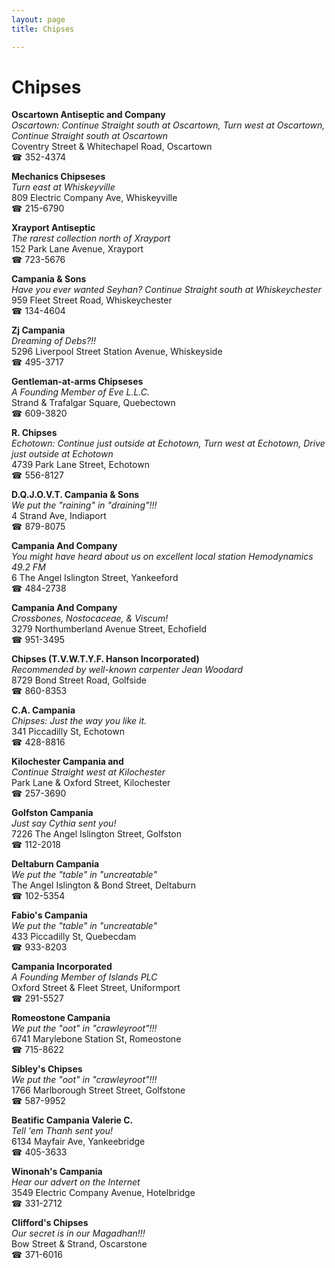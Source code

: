 ```yaml
---
layout: page 
title: Chipses

---
```



# Chipses


 **Oscartown Antiseptic and Company**  
_Oscartown: Continue Straight south at Oscartown, Turn west at Oscartown, Continue Straight south at Oscartown_  
Coventry Street & Whitechapel Road, Oscartown  
☎ 352-4374

**Mechanics Chipseses**  
_Turn east at Whiskeyville_  
809 Electric Company Ave, Whiskeyville  
☎ 215-6790

**Xrayport Antiseptic**  
_The rarest collection north of Xrayport_  
152 Park Lane Avenue, Xrayport  
☎ 723-5676

**Campania & Sons**  
_Have you ever wanted Seyhan? 
Continue Straight south at Whiskeychester_  
959 Fleet Street Road, Whiskeychester  
☎ 134-4604

**Zj Campania**  
_Dreaming of Debs?!!_  
5296 Liverpool Street Station Avenue, Whiskeyside  
☎ 495-3717

**Gentleman-at-arms Chipseses**  
_A Founding Member of Eve L.L.C._  
Strand & Trafalgar Square, Quebectown  
☎ 609-3820

**R. Chipses**  
_Echotown: Continue just outside at Echotown, Turn west at Echotown, Drive just outside at Echotown_  
4739 Park Lane Street, Echotown  
☎ 556-8127

**D.Q.J.O.V.T. Campania & Sons**  
_We put the "raining" in "draining"!!!_  
4 Strand Ave, Indiaport  
☎ 879-8075

**Campania And Company**  
_You might have heard about us on excellent local station Hemodynamics 49.2 FM_  
6 The Angel Islington Street, Yankeeford  
☎ 484-2738

**Campania And Company**  
_Crossbones, Nostocaceae, & Viscum!_  
3279 Northumberland Avenue Street, Echofield  
☎ 951-3495

**Chipses (T.V.W.T.Y.F. Hanson Incorporated)**  
_Recommended by well-known carpenter Jean Woodard_  
8729 Bond Street Road, Golfside  
☎ 860-8353

**C.A. Campania**  
_Chipses: Just the way you like it._  
341 Piccadilly St, Echotown  
☎ 428-8816

**Kilochester Campania and**  
_Continue Straight west at Kilochester_  
Park Lane & Oxford Street, Kilochester  
☎ 257-3690

**Golfston Campania**  
_Just say Cythia sent you!_  
7226 The Angel Islington Street, Golfston  
☎ 112-2018

**Deltaburn Campania**  
_We put the "table" in "uncreatable"_  
The Angel Islington & Bond Street, Deltaburn  
☎ 102-5354

**Fabio's Campania**  
_We put the "table" in "uncreatable"_  
433 Piccadilly St, Quebecdam  
☎ 933-8203

**Campania Incorporated**  
_A Founding Member of Islands PLC_  
Oxford Street & Fleet Street, Uniformport  
☎ 291-5527

**Romeostone Campania**  
_We put the "oot" in "crawleyroot"!!!_  
6741 Marylebone Station St, Romeostone  
☎ 715-8622

**Sibley's Chipses**  
_We put the "oot" in "crawleyroot"!!!_  
1766 Marlborough Street Street, Golfstone  
☎ 587-9952

**Beatific Campania Valerie C.**  
_Tell 'em Thanh sent you!_  
6134 Mayfair Ave, Yankeebridge  
☎ 405-3633

**Winonah's Campania**  
_Hear our advert on the Internet_  
3549 Electric Company Avenue, Hotelbridge  
☎ 331-2712

**Clifford's Chipses**  
_Our secret is in our Magadhan!!!_  
Bow Street & Strand, Oscarstone  
☎ 371-6016

